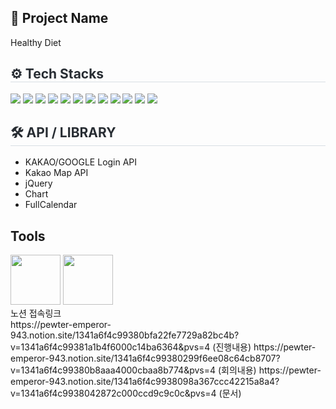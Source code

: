 ## 📝 Project Name
Healthy Diet
<div style="text-align: left;"> 
    </div>
    <div style="text-align: left;">
    <h2 style="border-bottom: 1px solid #d8dee4; color: #282d33;"> ⚙ Tech Stacks </h2> 
    <div style="margin: ; text-align: left;" "text-align: left;"> 
          <img src="https://img.shields.io/badge/java-%23007396.svg?&style=for-the-badge&logo=java&logoColor=white" />
          <img src="https://img.shields.io/badge/springboot-6DB33F?style=for-the-badge&logo=springboot&logoColor=white"/>
          <img src="https://img.shields.io/badge/mysql-4479A1?style=for-the-badge&logo=mysql&logoColor=white"/>
          <img src="https://img.shields.io/badge/RESTful API-382923?style=for-the-badge&logo=RESTful API&logoColor=white"/>
          <img src="https://img.shields.io/badge/json-000000?style=for-the-badge&logo=json&logoColor=white"/>
          <img src="https://img.shields.io/badge/springsecurity-6DB33F?style=for-the-badge&logo=springsecurity&logoColor=white"/>
          <img src="https://img.shields.io/badge/JPA-5395FD?style=for-the-badge&logo=JPA&logoColor=white"/>
          <img src="https://img.shields.io/badge/bootstrap-7952B3?style=for-the-badge&logo=bootstrap&logoColor=white"/>
          <img src="https://img.shields.io/badge/ajax-FF9E0F?style=for-the-badge&logo=ajax&logoColor=white"/>
          <img src="https://img.shields.io/badge/thymeleaf-005F0F?style=for-the-badge&logo=thymeleaf&logoColor=white"/>
          <img src="https://img.shields.io/badge/javascript-F7DF1E?style=for-the-badge&logo=javascript&logoColor=white"/>
          <img src="https://img.shields.io/badge/jquery-0769AD?style=for-the-badge&logo=jquery&logoColor=white"/>
          </div>
    </div>
    <h2 style="border-bottom: 1px solid #d8dee4; color: #282d33;"> 🛠️ API / LIBRARY </h2>
    
  - KAKAO/GOOGLE Login API
  - Kakao Map API
  - jQuery
  - Chart
  - FullCalendar
    
## Tools
<div>
<img src="https://github.com/yewon-Noh/readme-template/blob/main/skills/Github.png?raw=true" width="80">
<img src="https://github.com/yewon-Noh/readme-template/blob/main/skills/Notion.png?raw=true" width="80">
</div>
노션 접속링크<br>
https://pewter-emperor-943.notion.site/1341a6f4c99380bfa22fe7729a82bc4b?v=1341a6f4c99381a1b4f6000c14ba6364&pvs=4 (진행내용)
https://pewter-emperor-943.notion.site/1341a6f4c99380299f6ee08c64cb8707?v=1341a6f4c99380b8aaa4000cbaa8b774&pvs=4 (회의내용)
https://pewter-emperor-943.notion.site/1341a6f4c9938098a367ccc42215a8a4?v=1341a6f4c9938042872c000ccd9c9c0c&pvs=4 (문서)
</div>

